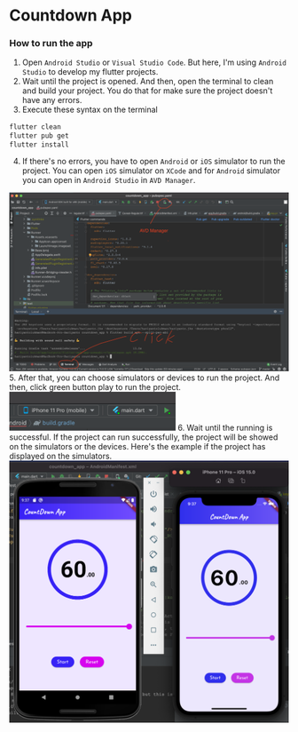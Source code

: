 # Countdown App


### How to run the app
1. Open `Android Studio` or `Visual Studio Code`. But here, I'm using `Android Studio` to develop my flutter projects.
2. Wait until the project is opened. And then, open the terminal to clean and build your project. You do that for make sure the project doesn't have any errors.
3. Execute these syntax on the terminal 
```terminal
flutter clean
flutter pub get
flutter install
```
4. If there's no errors, you have to open `Android` or `iOS` simulator to run the project. You can open `iOS` simulator on `XCode` and for `Android` simulator you can open in `Android Studio` in `AVD Manager`.
<img src="https://github.com/HarryLuck42/countdown_flutter/blob/master/images/Screen%20Shot%202021-12-04%20at%2021.48.36.png" width="700" >
5. After that, you can choose simulators or devices to run the project. And then, click green button play to run the project. 
<img src="https://github.com/HarryLuck42/countdown_flutter/blob/master/images/Screen%20Shot%202021-12-04%20at%2020.43.18.png" width="300" >
6. Wait until the running is successful. If the project can run successfully, the project will be showed on the simulators or the devices. Here's the example if the project has displayed on the simulators.
<img src="https://github.com/HarryLuck42/countdown_flutter/blob/master/images/Screen%20Shot%202021-12-04%20at%2021.37.14.png" width="700" >
